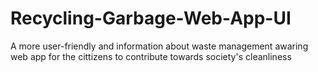 # Recycling-Garbage-Web-App-UI
A more user-friendly and information about waste management awaring web app for the cittizens to contribute towards society's cleanliness
